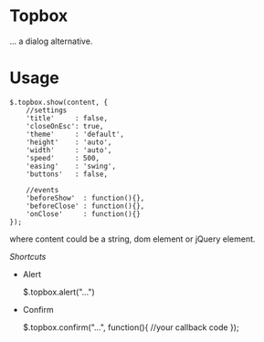 # Topbox #

... a dialog alternative.


# Usage #

    $.topbox.show(content, {
        //settings
        'title'     : false,
        'closeOnEsc': true,
        'theme'     : 'default',
        'height'    : 'auto',
        'width'     : 'auto',
        'speed'     : 500,
        'easing'    : 'swing',
        'buttons'   : false,

        //events
        'beforeShow'  : function(){},
        'beforeClose' : function(){},
        'onClose'     : function(){}
    });

where content could be a string, dom element or jQuery element.


*Shortcuts*

- Alert

    $.topbox.alert("...")

    
- Confirm

    $.topbox.confirm("...", function(){ 
        //your callback code
    });